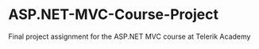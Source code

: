 # ASP.NET-MVC-Course-Project
 Final project assignment for the ASP.NET MVC course at Telerik Academy
